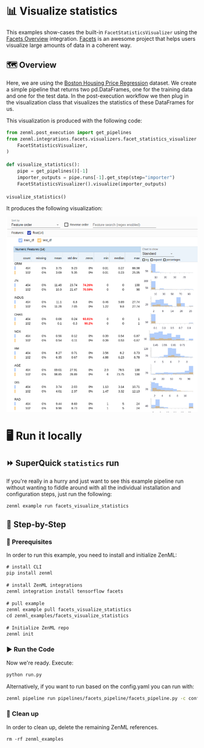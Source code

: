 # 📊 Visualize statistics
This examples show-cases the built-in `FacetStatisticsVisualizer` using the 
[Facets Overview](https://pypi.org/project/facets-overview/) integration. [Facets](https://pair-code.github.io/facets/) 
is an awesome project that helps users visualize large amounts of data in a coherent way.

## 🗺 Overview
Here, we are using the [Boston Housing Price Regression](https://keras.io/api/datasets/boston_housing/) dataset. 
We create a simple pipeline that returns two pd.DataFrames, one for the training data and one for the test data. 
In the post-execution workflow we then plug in the visualization class that visualizes the statistics of these 
DataFrames for us. 

This visualization is produced with the following code:

```python
from zenml.post_execution import get_pipelines
from zenml.integrations.facets.visualizers.facet_statistics_visualizer import (
    FacetStatisticsVisualizer,
)

def visualize_statistics():
    pipe = get_pipelines()[-1]
    importer_outputs = pipe.runs[-1].get_step(step="importer")
    FacetStatisticsVisualizer().visualize(importer_outputs)

visualize_statistics()
```

It produces the following visualization:

![Statistics for Boston housing dataset](assets/statistics-boston-housing.png)


# 🖥 Run it locally

## ⏩ SuperQuick `statistics` run

If you're really in a hurry and just want to see this example pipeline run
without wanting to fiddle around with all the individual installation and
configuration steps, just run the following:

```shell
zenml example run facets_visualize_statistics
```

## 👣 Step-by-Step
### 📄 Prerequisites 
In order to run this example, you need to install and initialize ZenML:

```shell
# install CLI
pip install zenml

# install ZenML integrations
zenml integration install tensorflow facets

# pull example
zenml example pull facets_visualize_statistics
cd zenml_examples/facets_visualize_statistics

# Initialize ZenML repo
zenml init
```

### ▶️ Run the Code
Now we're ready. Execute:

```bash
python run.py
```
Alternatively, if you want to run based on the config.yaml you can run with:

```bash
zenml pipeline run pipelines/facets_pipeline/facets_pipeline.py -c config.yaml
```

### 🧽 Clean up
In order to clean up, delete the remaining ZenML references.

```shell
rm -rf zenml_examples
```

